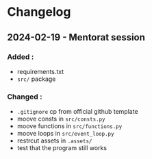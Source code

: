 # Changelog


## 2024-02-19 - Mentorat session


### Added : 
- requirements.txt
- ```src/``` package


### Changed : 
- ```.gitignore``` cp from official github template
- moove consts in ```src/consts.py```
- moove functions in ```src/functions.py```
- moove loops in ```src/event_loop.py```
- restrcut assets in ```.assets/```
- test that the program still works